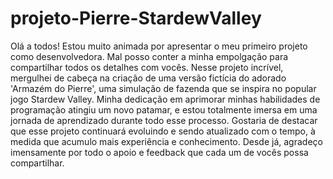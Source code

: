 # projeto-Pierre-StardewValley
Olá a todos! Estou muito animada por apresentar o meu primeiro projeto como desenvolvedora. Mal posso conter a minha empolgação para compartilhar todos os detalhes com vocês. Nesse projeto incrível, mergulhei de cabeça na criação de uma versão fictícia do adorado 'Armazém do Pierre', uma simulação de fazenda que se inspira no popular jogo Stardew Valley. Minha dedicação em aprimorar minhas habilidades de programação atingiu um novo patamar, e estou totalmente imersa em uma jornada de aprendizado durante todo esse processo. Gostaria de destacar que esse projeto continuará evoluindo e sendo atualizado com o tempo, à medida que acumulo mais experiência e conhecimento. Desde já, agradeço imensamente por todo o apoio e feedback que cada um de vocês possa compartilhar.

